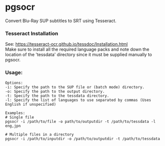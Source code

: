 # pgsocr
Convert Blu-Ray SUP subtitles to SRT using Tesseract.

### Tesseract Installation

See: https://tesseract-ocr.github.io/tessdoc/Installation.html \
Make sure to install all the required language packs and note down the location of the 'tessdata' directory since it must be supplied manually to pgsocr.

### Usage:

    Options:
    -i: Specify the path to the SUP file or (batch mode) directory.
    -o: Specify the path to the output directory.
    -t: Specify the path to the tessdata directory.
    -l: Specify the list of languages to use separated by commas (Uses English if unspecified)

    Examples:
    # Single file
    pgsocr -i /path/to/file -o path/to/outputdir -t /path/to/tessdata -l eng,jpn

    # Multiple files in a directory
    pgsocr -i /path/to/inputdir -o /path/to/outputdir -t /path/to/tessdata
